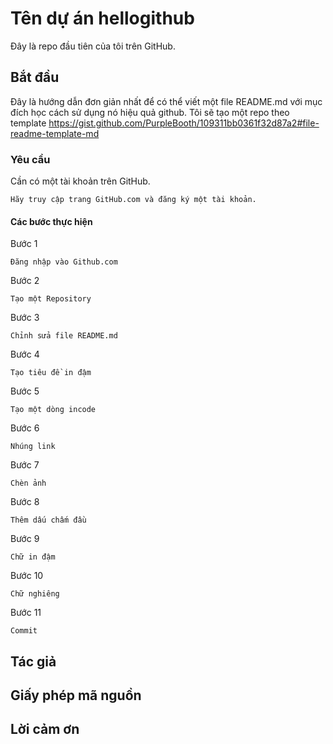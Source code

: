 # Tên dự án hellogithub
Đây là repo đầu tiên của tôi trên GitHub.

## Bắt đầu 
Đây là hướng dẫn đơn giản nhất để có thể viết một file README.md với mục đích học cách sử dụng nó hiệu quả github. Tôi sẽ tạo một repo theo template https://gist.github.com/PurpleBooth/109311bb0361f32d87a2#file-readme-template-md

### Yêu cầu
Cần có một tài khoản trên GitHub. 
```
Hãy truy cập trang GitHub.com và đăng ký một tài khoản.
```
#### Các bước thực hiện
Bước 1
```
Đăng nhập vào Github.com
```
Bước 2
```
Tạo một Repository
```
Bước 3
```
Chỉnh sửa file README.md
```
Bước 4
```
Tạo tiêu đề in đậm
```
Bước 5
```
Tạo một dòng incode
```
Bước 6
```
Nhúng link
``` 
Bước 7
```
Chèn ảnh
```
Bước 8
```
Thêm dấu chấm đầu 
```
Bước 9
```
Chữ in đậm
```
Bước 10
```
Chữ nghiêng
```
Bước 11
```
Commit 
```

## Tác giả

## Giấy phép mã nguồn

## Lời cảm ơn
